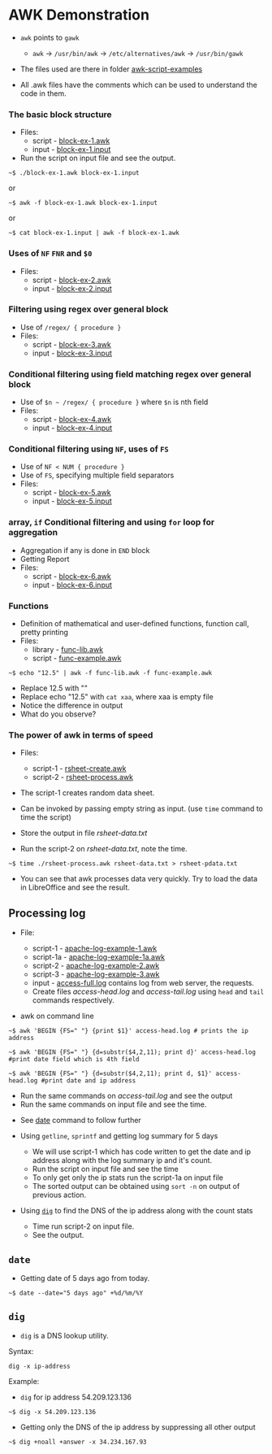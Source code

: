 # AWK Demonstration

* ` awk ` points to ` gawk `
  - ` awk ` -> ` /usr/bin/awk ` -> ` /etc/alternatives/awk ` -> ` /usr/bin/gawk `

* The files used are there in folder [awk-script-examples](/Week-7/awk-script-examples/)
* All .awk files have the comments which can be used to understand the code in them.

### The basic block structure

* Files: 
  - script - [block-ex-1.awk](awk-script-examples/block-ex-1.awk)
  - input - [block-ex-1.input](awk-script-examples/block-ex-1.input)
* Run the script on input file and see the output.

```terminal
~$ ./block-ex-1.awk block-ex-1.input
```

or 

```terminal
~$ awk -f block-ex-1.awk block-ex-1.input
```

or

```terminal
~$ cat block-ex-1.input | awk -f block-ex-1.awk
```

###  Uses of ` NF ` ` FNR ` and ` $0 `

* Files: 
  - script - [block-ex-2.awk](awk-script-examples/block-ex-2.awk)
  - input - [block-ex-2.input](awk-script-examples/block-ex-2.input)

### Filtering using regex over general block

* Use of ` /regex/ { procedure } `
* Files: 
  - script - [block-ex-3.awk](awk-script-examples/block-ex-3.awk)
  - input - [block-ex-3.input](awk-script-examples/block-ex-3.input)

### Conditional filtering using field matching regex over general block

* Use of ` $n ~ /regex/ { procedure } ` where ` $n ` is nth field
* Files: 
  - script - [block-ex-4.awk](awk-script-examples/block-ex-4.awk)
  - input - [block-ex-4.input](awk-script-examples/block-ex-4.input)


### Conditional filtering using ` NF `, uses of ` FS `

* Use of ` NF < NUM { procedure } `
* Use of ` FS `, specifying multiple field separators
* Files:
  - script - [block-ex-5.awk](awk-script-examples/block-ex-5.awk)
  - input - [block-ex-5.input](awk-script-examples/block-ex-5.input)

### array, ` if ` Conditional filtering and using ` for ` loop for aggregation

* Aggregation if any is done in ` END ` block
* Getting Report
* Files: 
  - script - [block-ex-6.awk](awk-script-examples/block-ex-6.awk)
  - input - [block-ex-6.input](awk-script-examples/block-ex-6.input)

### Functions

* Definition of mathematical and user-defined functions, function call, pretty printing
* Files: 
  - library - [func-lib.awk](awk-script-examples/func-lib.awk)
  - script - [func-example.awk](awk-script-examples/func-example.awk)

```terminal
~$ echo "12.5" | awk -f func-lib.awk -f func-example.awk
```

  - Replace 12.5 with ""
  - Replace echo "12.5" with ` cat xaa `, where xaa is empty file
  - Notice the difference in output
  - What do you observe?

### The power of awk in terms of speed

* Files: 
  - script-1 - [rsheet-create.awk](awk-script-examples/rsheet-create.awk)
  - script-2 - [rsheet-process.awk](awk-script-examples/rsheet-process.awk)

* The script-1 creates random data sheet.
* Can be invoked by passing empty string as input. (use ` time ` command to time the script)
* Store the output in file *rsheet-data.txt*
* Run the script-2 on *rsheet-data.txt*, note the time.

```terminal
~$ time ./rsheet-process.awk rsheet-data.txt > rsheet-pdata.txt
```

* You can see that awk processes data very quickly. Try to load the data in LibreOffice and see the result.

## Processing log

* File:
  - script-1 - [apache-log-example-1.awk](awk-script-examples/apache-log-example-1.awk)
  - script-1a - [apache-log-example-1a.awk](awk-script-examples/apache-log-example-1a.awk)
  - script-2 - [apache-log-example-2.awk](awk-script-examples/apache-log-example-2.awk)
  - script-3 - [apache-log-example-3.awk](awk-script-examples/apache-log-example-3.awk)
  - input - [access-full.log](awk-script-examples/access-full.log) contains log from web server, the requests.
  - Create files *access-head.log* and *access-tail.log* using ` head ` and ` tail ` commands respectively. 

* awk on command line

```terminal
~$ awk 'BEGIN {FS=" "} {print $1}' access-head.log # prints the ip address
```

```terminal
~$ awk 'BEGIN {FS=" "} {d=substr($4,2,11); print d}' access-head.log #print date field which is 4th field
```

```terminal
~$ awk 'BEGIN {FS=" "} {d=substr($4,2,11); print d, $1}' access-head.log #print date and ip address
```

  - Run the same commands on *access-tail.log* and see the output
  - Run the same commands on input file and see the time.


* See [date](#date) command to follow further

* Using ` getline `, ` sprintf ` and getting log summary for 5 days
  - We will use script-1 which has code written to get the date and ip address along with the log summary ip and it's count.
  - Run the script on input file and see the time
  - To only get only the ip stats run the script-1a on input file
  - The sorted output can be obtained using ` sort -n ` on output of previous action.
  

* Using [` dig `](#dig) to find the DNS of the ip address along with the count stats
  - Time run script-2 on input file.
  - See the output. 

## ` date `

* Getting date of 5 days ago from today.

```terminal
~$ date --date="5 days ago" +%d/%m/%Y
```

## ` dig `
* ` dig ` is a DNS lookup utility.

Syntax:

```syntax
dig -x ip-address
```

Example:
* ` dig ` for ip address 54.209.123.136
 
```terminal
~$ dig -x 54.209.123.136
```

* Getting only the DNS of the ip address by suppressing all other output

```terminal
~$ dig +noall +answer -x 34.234.167.93
```
